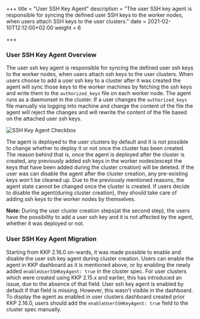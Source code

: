 +++
title = "User SSH Key Agent"
description = "The user SSH key agent is responsible for syncing the defined user SSH keys to the worker nodes, when users attach SSH keys to the user clusters."
date = 2021-02-10T12:12:00+02:00
weight = 6

+++

### User SSH Key Agent Overview
The user ssh key agent is responsible for syncing the defined user ssh keys to the worker nodes, when users
attach ssh keys to the user clusters. When users choose to add a user ssh key to a cluster after it was created 
the agent will sync those keys to the worker machines by fetching the ssh keys and write them to the `authorized_keys` 
file on each worker node. The agent runs as a daemonset in the cluster. If a user changes the `authorized_keys` file 
manually via logging into machine and change the content of the file the agent will reject the changes and will rewrite 
the content of the file based on the attached user ssh keys.

![SSH Key Agent Checkbox](/img/kubermatic/v2.18/ui/sshkey_agent.png?height=300px&classes=shadow,border "SSH Key Agent Checkbox")

The agent is deployed to the user clusters by default and it is not possible to change whether to deploy it or not once 
the cluster has been created. The reason behind that is, once the agent is deployed after the cluster is created, any 
previously added ssh keys in the worker nodes(except the keys that have been added during the cluster creation) will be 
deleted. If the user was can disable the agent after the cluster creation, any pre-existing keys won't be cleaned up.
Due to the previously mentioned reasons, the agent state cannot be changed once the cluster is created. If users decide 
to disable the agent(during cluster creation), they should take care of adding ssh keys to the worker nodes by themselves.

**Note:**
During the user cluster creation steps(at the second step), the users have the possibility to add a user ssh key and it 
is not affected by the agent, whether it was deployed or not.

### User SSH Key Agent Migration
Starting from KKP 2.16.0 on-wards, it was made possible to enable and disable the user ssh key agent during cluster creation. Users can 
enable the agent in KKP dashboard as it is mentioned above, or by enabling the newly added `enableUserSSHKeyAgent: true` 
in the cluster spec. For user clusters which were created using KKP 2.15.x and earlier, this has introduced an issue, due to 
the absence of that field. User ssh key agent is enabled by default if that field is missing. However, this wasn't visible 
in the dashboard. To display the agent as enabled in user clusters dashboard created prior KKP 2.16.0, users should add the 
`enableUserSSHKeyAgent: true` field to the cluster spec manually.
 